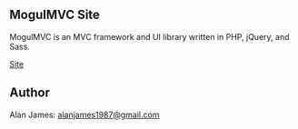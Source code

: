 MogulMVC Site
----

MogulMVC is an MVC framework and UI library written in PHP, jQuery, and Sass.

[Site](http://mogulmvc.com/)

Author
---
Alan James: [alanjames1987@gmail.com](mailto:alanjames1987@gmail.com)
